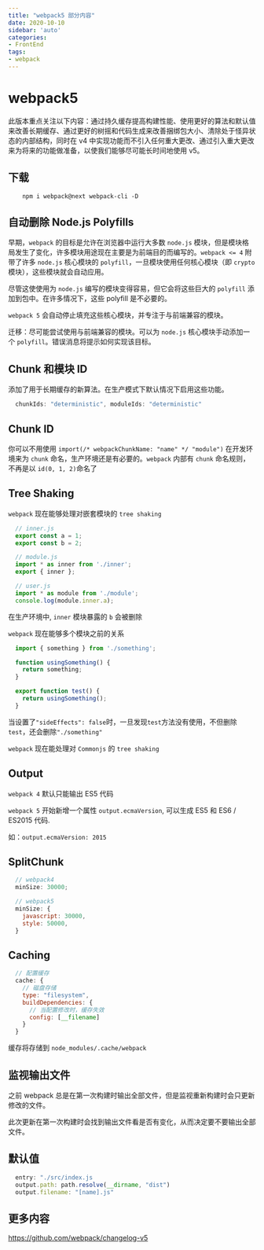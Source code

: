 ```yaml
---
title: "webpack5 部分内容"
date: 2020-10-10
sidebar: 'auto'
categories:
- FrontEnd
tags:
- webpack
---
```




# webpack5

此版本重点关注以下内容：通过持久缓存提高构建性能、使用更好的算法和默认值来改善长期缓存、通过更好的树摇和代码生成来改善捆绑包大小、清除处于怪异状态的内部结构，同时在 v4 中实现功能而不引入任何重大更改、通过引入重大更改来为将来的功能做准备，以使我们能够尽可能长时间地使用 v5。

## 下载

```shell
    npm i webpack@next webpack-cli -D
```

## 自动删除 Node.js Polyfills

早期，`webpack` 的目标是允许在浏览器中运行大多数 `node.js` 模块，但是模块格局发生了变化，许多模块用途现在主要是为前端目的而编写的。`webpack <= 4` 附带了许多 `node.js` 核心模块的 `polyfill`，一旦模块使用任何核心模块（即 `crypto` 模块），这些模块就会自动应用。

尽管这使使用为 `node.js` 编写的模块变得容易，但它会将这些巨大的 `polyfill` 添加到包中。在许多情况下，这些 polyfill 是不必要的。

`webpack 5` 会自动停止填充这些核心模块，并专注于与前端兼容的模块。

迁移：尽可能尝试使用与前端兼容的模块。可以为 `node.js` 核心模块手动添加一个 `polyfill`。错误消息将提示如何实现该目标。

## Chunk 和模块 ID

添加了用于长期缓存的新算法。在生产模式下默认情况下启用这些功能。

```js
  chunkIds: "deterministic", moduleIds: "deterministic"
```

## Chunk ID

你可以不用使用 `import(/* webpackChunkName: "name" */ "module")` 在开发环境来为 `chunk` 命名，生产环境还是有必要的。`webpack` 内部有 `chunk` 命名规则，不再是以 `id(0, 1, 2)`命名了

## Tree Shaking

`webpack` 现在能够处理对嵌套模块的 `tree shaking`

```js
  // inner.js
  export const a = 1;
  export const b = 2;

  // module.js
  import * as inner from './inner';
  export { inner };

  // user.js
  import * as module from './module';
  console.log(module.inner.a);
```

在生产环境中, `inner` 模块暴露的 `b` 会被删除

`webpack` 现在能够多个模块之前的关系

```js
  import { something } from './something';

  function usingSomething() {
    return something;
  }

  export function test() {
    return usingSomething();
  }
```

当设置了`"sideEffects": false`时，一旦发现`test`方法没有使用，不但删除`test`，还会删除`"./something"`

`webpack` 现在能处理对 `Commonjs` 的 `tree shaking`

## Output

`webpack 4` 默认只能输出 ES5 代码

`webpack 5` 开始新增一个属性 `output.ecmaVersion`, 可以生成 ES5 和 ES6 / ES2015 代码.

如：`output.ecmaVersion: 2015`

## SplitChunk

```js
  // webpack4
  minSize: 30000;
```

```js
  // webpack5
  minSize: {
    javascript: 30000,
    style: 50000,
  }
```

## Caching

```js
  // 配置缓存
  cache: {
    // 磁盘存储
    type: "filesystem",
    buildDependencies: {
      // 当配置修改时，缓存失效
      config: [__filename]
    }
  }
```

缓存将存储到 `node_modules/.cache/webpack`

## 监视输出文件

之前 webpack 总是在第一次构建时输出全部文件，但是监视重新构建时会只更新修改的文件。

此次更新在第一次构建时会找到输出文件看是否有变化，从而决定要不要输出全部文件。

## 默认值

```js
  entry: "./src/index.js
  output.path: path.resolve(__dirname, "dist")
  output.filename: "[name].js"
```

## 更多内容

https://github.com/webpack/changelog-v5
